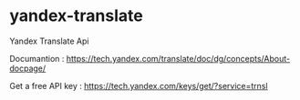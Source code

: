 # yandex-translate
Yandex Translate Api

Documantion : https://tech.yandex.com/translate/doc/dg/concepts/About-docpage/

Get a free API key : https://tech.yandex.com/keys/get/?service=trnsl
